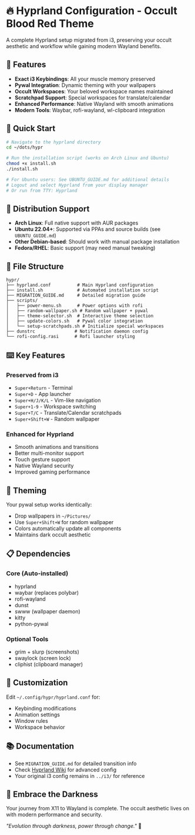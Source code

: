 # 🔥 Hyprland Configuration - Occult Blood Red Theme

A complete Hyprland setup migrated from i3, preserving your occult aesthetic and workflow while gaining modern Wayland benefits.

## 🎯 Features

- **Exact i3 Keybindings**: All your muscle memory preserved
- **Pywal Integration**: Dynamic theming with your wallpapers  
- **Occult Workspaces**: Your beloved workspace names maintained
- **Scratchpad Support**: Special workspaces for translate/calendar
- **Enhanced Performance**: Native Wayland with smooth animations
- **Modern Tools**: Waybar, rofi-wayland, wl-clipboard integration

## 🚀 Quick Start

```bash
# Navigate to the hyprland directory
cd ~/dots/hypr

# Run the installation script (works on Arch Linux and Ubuntu)
chmod +x install.sh
./install.sh

# For Ubuntu users: See UBUNTU_GUIDE.md for additional details
# Logout and select Hyprland from your display manager
# Or run from TTY: Hyprland
```

## 🐧 Distribution Support

- **Arch Linux**: Full native support with AUR packages
- **Ubuntu 22.04+**: Supported via PPAs and source builds (see `UBUNTU_GUIDE.md`)
- **Other Debian-based**: Should work with manual package installation
- **Fedora/RHEL**: Basic support (may need manual tweaking)

## 📁 File Structure

```
hypr/
├── hyprland.conf          # Main Hyprland configuration
├── install.sh             # Automated installation script  
├── MIGRATION_GUIDE.md     # Detailed migration guide
├── scripts/
│   ├── power-menu.sh      # Power options with rofi
│   ├── random-wallpaper.sh # Random wallpaper + pywal
│   ├── theme-selector.sh  # Interactive theme selection
│   ├── update-colors.sh   # Pywal color integration
│   └── setup-scratchpads.sh # Initialize special workspaces
├── dunstrc               # Notification daemon config
└── rofi-config.rasi      # Rofi launcher styling
```

## ⌨️ Key Features

### Preserved from i3
- `Super+Return` - Terminal
- `Super+D` - App launcher  
- `Super+H/J/K/L` - Vim-like navigation
- `Super+1-9` - Workspace switching
- `Super+T/C` - Translate/Calendar scratchpads
- `Super+Shift+W` - Random wallpaper

### Enhanced for Hyprland
- Smooth animations and transitions
- Better multi-monitor support
- Touch gesture support
- Native Wayland security
- Improved gaming performance

## 🎨 Theming

Your pywal setup works identically:
- Drop wallpapers in `~/Pictures/`
- Use `Super+Shift+W` for random wallpaper
- Colors automatically update all components
- Maintains dark occult aesthetic

## 📋 Dependencies

### Core (Auto-installed)
- hyprland
- waybar (replaces polybar)
- rofi-wayland  
- dunst
- swww (wallpaper daemon)
- kitty
- python-pywal

### Optional Tools
- grim + slurp (screenshots)
- swaylock (screen lock)
- cliphist (clipboard manager)

## 🔧 Customization

Edit `~/.config/hypr/hyprland.conf` for:
- Keybinding modifications
- Animation settings  
- Window rules
- Workspace behavior

## 📚 Documentation

- See `MIGRATION_GUIDE.md` for detailed transition info
- Check [Hyprland Wiki](https://wiki.hyprland.org/) for advanced config
- Your original i3 config remains in `../i3/` for reference

## 🖤 Embrace the Darkness

Your journey from X11 to Wayland is complete. The occult aesthetic lives on with modern performance and security.

*"Evolution through darkness, power through change."* 🔮
